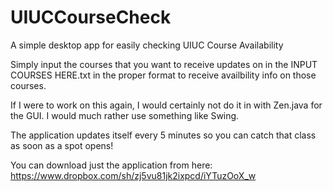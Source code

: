 UIUCCourseCheck
===============

A simple desktop app for easily checking UIUC Course Availability

Simply input the courses that you want to receive updates on in the INPUT COURSES HERE.txt in the proper format to receive availbility info on those courses.

If I were to work on this again, I would certainly not do it in with Zen.java for the GUI. I would much rather use something like Swing.

The application updates itself every 5 minutes so you can catch that class as soon as a spot opens!

You can download just the application from here: https://www.dropbox.com/sh/zj5vu81jk2ixpcd/iYTuzOoX_w
